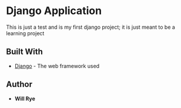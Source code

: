 # Django Application

This is just a test and is my first django project; it is just meant to be a learning
project

## Built With

* [Django](https://www.djangoproject.com/) - The web framework used

## Author

* **Will Rye**
